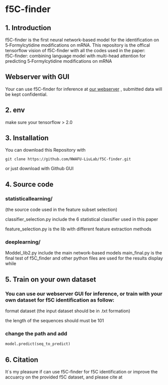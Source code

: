 # f5C-finder
## 1. Introduction
f5C-finder is the first neural network-based model for the identification on 5‑Formylcytidine modifications on mRNA.
This repository is the offical tensorflow vision of f5C-finder with all the codes used in the paper:  
f5C-finder: combining language model with multi-head attention for predicting 5‑Formylcytidine modifications on mRNA
## Webserver with GUI
Your can use f5C-finder for inference at [our webserver](http://f5c.m6aminer.cn/)
, submitted data will be kept confidential.

## 2. env
make sure your tensorflow > 2.0

## 3. Installation
You can download this Repository with
```shell
git clone https://github.com/NWAFU-LiuLab/f5C-finder.git
```
or just download with Github GUI

## 4. Source code
### statisticallearning/
(the source code used in the feature subset selection)

classifier_selection.py include the 6 statistical classifier used in this paper

feature_selection.py is the lib with different feature extraction methods
### deeplearning/
Moddel_lib2.py include the main network-based models
main_final.py is the final test of f5C_finder
and other python files are used for the results display
while 

## 5. Train on your own dataset
### You can use our webserver GUI for inference, or train with your own dataset for f5C identification as follow:

format dataset (the input dataset should be in .txt formation)

the length of the sequences should must be 101

### change the path and add
```python 
model.predict(seq_to_predict)
```

## 6. Citation
It`s my pleasure if can use f5C-finder for f5C identification or improve the accuarcy on the provided f5C dataset, and please cite at 
## 

